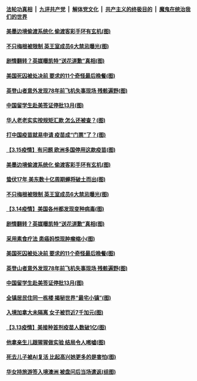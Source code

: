 ####  [法轮功真相](../../../../basic/blob/master/README.md?t=03160501) &nbsp;|&nbsp; [九评共产党](../../../../9ping.md/blob/master/README.md?t=03160501) &nbsp;|&nbsp; [解体党文化](../../../../jtdwh.md/blob/master/README.md?t=03160501)  &nbsp;|&nbsp; [共产主义的终极目的](../../../../gczydzjmd.md/blob/master/README.md?t=03160501) &nbsp;|&nbsp; [魔鬼在统治我们的世界](../../../../mgztzwmdsj.md/blob/master/README.md?t=03160501) 

#### [美墨边境偷渡系统化 偷渡客彩手环有玄机(图)](../pages/p3/965652.md?t=03160501) 

#### [不只梅根被限制 英王室成员6大禁忌曝光(图)](../pages/p3/965585.md?t=03160501) 

#### [剧情翻转？英媒曝凯特“送花道歉”真相(图)](../pages/p3/965521.md?t=03160501) 

#### [美国死囚被处决前 要求的11个奇怪最后晚餐(图)](../pages/p3/965021.md?t=03160501) 

#### [英登山者意外发现78年前飞机失事现场 残骸遍野(图)](../pages/p3/965524.md?t=03160501) 

#### [中国留学生赴美签证停批13月(图)](../pages/p3/965523.md?t=03160501) 

#### [华人老老实实按规矩汇款 怎么还被查？(图)](../pages/p3/965666.md?t=03160501) 

#### [打中国疫苗就易申请 疫苗成“门票”了？(图)](../pages/p3/965662.md?t=03160501) 

#### [【3.15疫情】有问题 欧洲多国停用这款疫苗(图)](../pages/p3/965661.md?t=03160501) 

#### [美墨边境偷渡系统化 偷渡客彩手环有玄机(图)](../pages/p3/965652.md?t=03160501) 

#### [蛰伏17年 美东数十亿周期蝉将破土而出(图)](../pages/p3/965649.md?t=03160501) 


#### [不只梅根被限制 英王室成员6大禁忌曝光(图)](../pages/p3/965585.md?t=03160501) 


#### [【3.14疫情】美国各州都发现变种病毒(图)](../pages/p3/965577.md?t=03160501) 

#### [剧情翻转？英媒曝凯特“送花道歉”真相(图)](../pages/p3/965521.md?t=03160501) 

#### [采用素食疗法 患癌妈惊现肿瘤缩小(图)](../pages/p3/965574.md?t=03160501) 

#### [美国死囚被处决前 要求的11个奇怪最后晚餐(图)](../pages/p3/965021.md?t=03160501) 

#### [英登山者意外发现78年前飞机失事现场 残骸遍野(图)](../pages/p3/965524.md?t=03160501) 

#### [中国留学生赴美签证停批13月(图)](../pages/p3/965523.md?t=03160501) 

#### [全镇居民住同一栋楼 揭秘世界“最宅小镇”(图)](../pages/p3/965514.md?t=03160501) 

#### [入境加拿大未隔离 女子被罚近7千加元(图)](../pages/p3/965505.md?t=03160501) 

#### [【3.13疫情】美接种首剂疫苗人数破1亿(图)](../pages/p3/965501.md?t=03160501) 

#### [他拿亲生儿跟猩猩做实验 结局令人唏嘘(图)](../pages/p3/964885.md?t=03160501) 

#### [死去儿子被AI复活 比起高兴她更多的是害怕(图)](../pages/p3/965361.md?t=03160501) 

#### [华女持旅游签入境澳洲 被盘问后当场遣返(组图)](../pages/p3/965369.md?t=03160501) 

